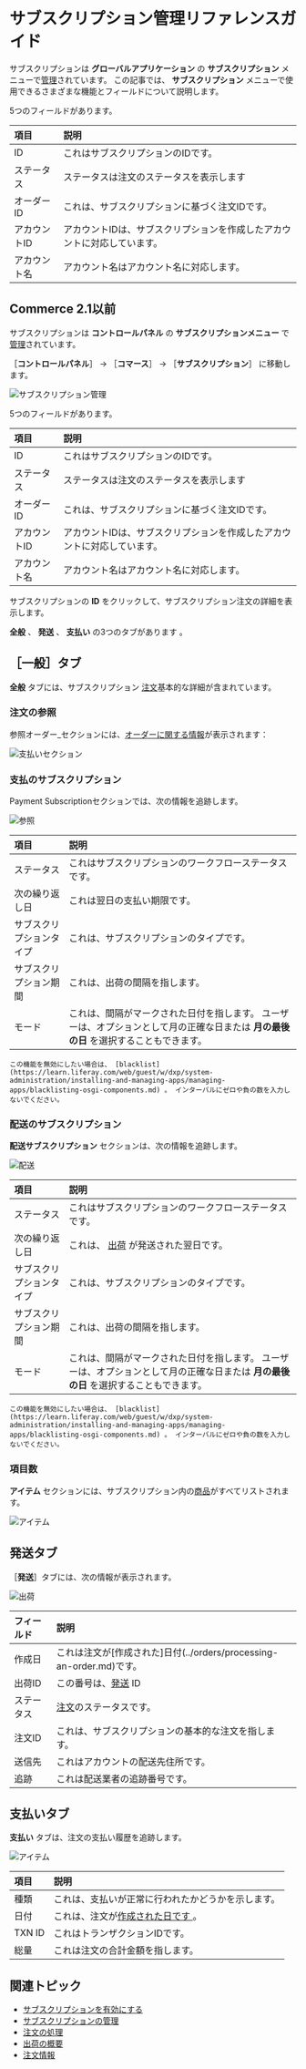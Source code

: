# サブスクリプション管理リファレンスガイド

サブスクリプションは **グローバルアプリケーション** の **サブスクリプション** メニューで[管理](./managing-subscriptions.md)されています。 この記事では、 **サブスクリプション** メニューで使用できるさまざまな機能とフィールドについて説明します。

5つのフィールドがあります。

| 項目      | 説明                                    |
|:------- |:------------------------------------- |
| ID      | これはサブスクリプションのIDです。                    |
| ステータス   | ステータスは注文のステータスを表示します                  |
| オーダーID  | これは、サブスクリプションに基づく注文IDです。              |
| アカウントID | アカウントIDは、サブスクリプションを作成したアカウントに対応しています。 |
| アカウント名  | アカウント名はアカウント名に対応します。                  |

## Commerce 2.1以前

サブスクリプションは **コントロールパネル** の **サブスクリプションメニュー** で[管理](./managing-subscriptions.md)されています。

［**コントロールパネル**］ → ［**コマース**］ → ［**サブスクリプション**］ に移動します。

![サブスクリプション管理](./subscription-administration-reference-guide/images/01.png)

5つのフィールドがあります。

| 項目      | 説明                                    |
|:------- |:------------------------------------- |
| ID      | これはサブスクリプションのIDです。                    |
| ステータス   | ステータスは注文のステータスを表示します                  |
| オーダーID  | これは、サブスクリプションに基づく注文IDです。              |
| アカウントID | アカウントIDは、サブスクリプションを作成したアカウントに対応しています。 |
| アカウント名  | アカウント名はアカウント名に対応します。                  |

サブスクリプションの **ID** をクリックして、サブスクリプション注文の詳細を表示します。

<!--Need to finish this for Commerce 3.0; blocked by https://issues.liferay.com/browse/COMMERCE-4813 -->

**全般** 、 **発送** 、 **支払い** の3つのタブがあります 。

## ［一般］タブ

**全般** タブには、サブスクリプション [注文](../orders/processing-an-order.md)基本的な詳細が含まれています。

### 注文の参照

参照オーダー_セクションには、[オーダーに関する情報](../orders/order-information.md)が表示されます：

![支払いセクション](./subscription-administration-reference-guide/images/02.png)

### 支払のサブスクリプション

Payment Subscriptionセクションでは、次の情報を追跡します。

![参照](./subscription-administration-reference-guide/images/03.png)

| 項目           | 説明                                                                   |
|:------------ |:-------------------------------------------------------------------- |
| ステータス        | これはサブスクリプションのワークフローステータスです。                                          |
| 次の繰り返し日      | これは翌日の支払い期限です。                                                       |
| サブスクリプションタイプ | これは、サブスクリプションのタイプです。                                                 |
| サブスクリプション期間  | これは、出荷の間隔を指します。                                                      |
| モード          | これは、間隔がマークされた日付を指します。 ユーザーは、オプションとして月の正確な日または **月の最後の日** を選択することもできます。 |

```{warning}
この機能を無効にしたい場合は、 [blacklist](https://learn.liferay.com/web/guest/w/dxp/system-administration/installing-and-managing-apps/managing-apps/blacklisting-osgi-components.md) 。 インターバルにゼロや負の数を入力しないでください。
```

### 配送のサブスクリプション

**配送サブスクリプション** セクションは、次の情報を追跡します。

![配送](./subscription-administration-reference-guide/images/04.png)

| 項目           | 説明                                                                   |
|:------------ |:-------------------------------------------------------------------- |
| ステータス        | これはサブスクリプションのワークフローステータスです。                                          |
| 次の繰り返し日      | これは、 [出荷](../shipments/introduction-to-shipments.md) が発送された翌日です。     |
| サブスクリプションタイプ | これは、サブスクリプションのタイプです。                                                 |
| サブスクリプション期間  | これは、出荷の間隔を指します。                                                      |
| モード          | これは、間隔がマークされた日付を指します。 ユーザーは、オプションとして月の正確な日または **月の最後の日** を選択することもできます。 |

```{warning}
この機能を無効にしたい場合は、 [blacklist](https://learn.liferay.com/web/guest/w/dxp/system-administration/installing-and-managing-apps/managing-apps/blacklisting-osgi-components.md) 。 インターバルにゼロや負の数を入力しないでください。
```

### 項目数

**アイテム** セクションには、サブスクリプション内の[商品](../../product-management/creating-and-managing-products/products/products-overview.md)がすべてリストされます。

![アイテム](./subscription-administration-reference-guide/images/05.png)

## 発送タブ

［**発送**］タブには、次の情報が表示されます。

![出荷](./subscription-administration-reference-guide/images/06.png)

| フィールド | 説明 |
| :--- | :--- |
| 作成日 | これは注文が[作成された]日付(../orders/processing-an-order.md)です。 |
| 出荷ID | この番号は、[発送](../shipments/introduction-to-shipments.md) ID | として生成されます。
| ステータス | [注文](../orders/orders-menu-reference-guide.md)のステータスです。 |
| 注文ID | これは、サブスクリプションの基本的な注文を指します。 |
| 送信先 | これはアカウントの配送先住所です。 |
| 追跡 | これは配送業者の追跡番号です。 |

## 支払いタブ

**支払い** タブは、注文の支払い履歴を追跡します。

![アイテム](./subscription-administration-reference-guide/images/07.png)

| 項目     | 説明                                                    |
|:------ |:----------------------------------------------------- |
| 種類     | これは、支払いが正常に行われたかどうかを示します。                             |
| 日付     | これは、注文が[作成された日です ](../orders/processing-an-order.md)。 |
| TXN ID | これはトランザクションIDです。                                      |
| 総量     | これは注文の合計金額を指します。                                      |

## 関連トピック

* [サブスクリプションを有効にする](../../product-management/creating-and-managing-products/products/enabling-subscriptions-for-a-product.md)
* [サブスクリプションの管理](./managing-subscriptions.md)
* [注文の処理](../orders/processing-an-order.md)
* [出荷の概要](../shipments/introduction-to-shipments.md)
* [注文情報](../orders/order-information.md)
